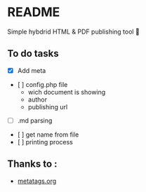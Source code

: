 # README
Simple hybdrid HTML &amp; PDF publishing tool :page_facing_up:

## To do tasks
* [x] Add meta
* [ ] config.php file
  * wich document is showing
  * author
  * publishing url
* [ ] .md parsing
* [ ] get name from file
* [ ] printing process

## Thanks to :
* [metatags.org](https://www.metatags.org/meta_tags_code_generator)
